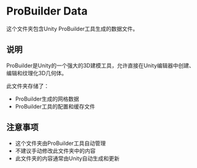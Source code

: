 # ProBuilder Data

这个文件夹包含Unity ProBuilder工具生成的数据文件。

## 说明

ProBuilder是Unity的一个强大的3D建模工具，允许直接在Unity编辑器中创建、编辑和纹理化3D几何体。

此文件夹存储了：
- ProBuilder生成的网格数据
- ProBuilder工具的配置和缓存文件

## 注意事项

- 这个文件夹由ProBuilder工具自动管理
- 不建议手动修改此文件夹中的内容
- 此文件夹的内容通常由Unity自动生成和更新

